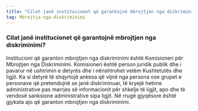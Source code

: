 ```yaml
---
title: "Cilat janë institucionet që garantojnë mbrojtjen nga diskriminimi?"
tag: Mbrojtja-nga-diskriminimi
---
```

### Cilat janë institucionet që garantojnë mbrojtjen nga diskriminimi?
Institucioni që garanton mbrojtjen nga diskriminimi është Komisioneri për Mbrojtjen nga Diskriminimi. Komisioneri është person juridik publik dhe i pavarur në ushtrimin e detyrës dhe i nënshtrohet vetëm Kushtetutës dhe ligjit. 
Ka si detyrë të shqyrtojë ankesa që vijnë nga persona ose grupet e personave që pretendojnë se janë diskriminuar, të kryejë hetime administrative pas marrjes së informacionit për shkelje të ligjit, apo dhe të vendosë sanksione administrative sipa ligjit.
Në rrugë gjyqësore është gjykata ajo që garanton mbrojtjen nga diskriminimi.
